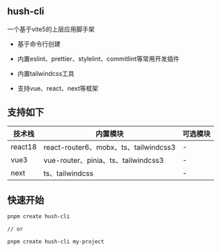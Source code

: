 ## hush-cli

一个基于vite5的上层应用脚手架

- 基于命令行创建

- 内置eslint、prettier、stylelint、commitlint等常用开发插件

- 内置tailwindcss工具

- 支持vue、react、next等框架

## 支持如下

| 技术栈  | 内置模块                              | 可选模块 |
| ------- | ------------------------------------- | -------- |
| react18 | react-router6、mobx、ts、tailwindcss3 | -        |
| vue3    | vue-router、pinia、ts、tailwindcss3   | -        |
| next    | ts、tailwindcss                       | -        |

## 快速开始

```bash
pnpm create hush-cli

// or

pnpm create hush-cli my-project
```
